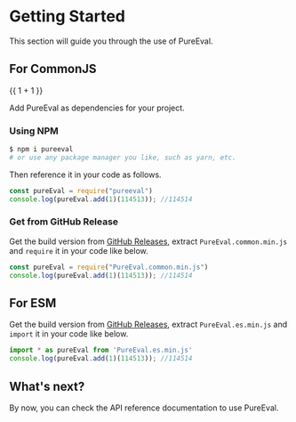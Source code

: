 # Getting Started

This section will guide you through the use of PureEval.

## For CommonJS

{{ 1 + 1 }}

Add PureEval as dependencies for your project.

### Using NPM

```sh
$ npm i pureeval
# or use any package manager you like, such as yarn, etc.
```

Then reference it in your code as follows.

```javascript
const pureEval = require("pureeval")
console.log(pureEval.add(1)(114513)); //114514
```

### Get from GitHub Release

Get the build version from [GitHub Releases](https://github.com/PureEval/PureEval/releases), extract `PureEval.common.min.js` and `require` it in your code like below.

```javascript
const pureEval = require("PureEval.common.min.js")
console.log(pureEval.add(1)(114513)); //114514
```

## For ESM

Get the build version from [GitHub Releases](https://github.com/PureEval/PureEval/releases), extract `PureEval.es.min.js` and `import` it in your code like below.

```javascript
import * as pureEval from 'PureEval.es.min.js'
console.log(pureEval.add(1)(114513)); //114514
```

## What's next?

By now, you can check the API reference documentation to use PureEval.